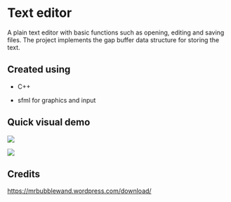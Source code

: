 # Text editor

A plain text editor with basic functions such as opening, editing and saving files. The project implements the gap buffer data structure for storing the text.

## Created using

* C++

* sfml for graphics and input

## Quick visual demo

![](https://i.imgur.com/cmrC6II.gif)

![](https://i.imgur.com/gWMQrhm.gif)


## Credits

https://mrbubblewand.wordpress.com/download/

